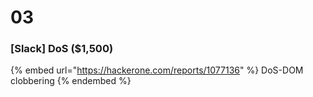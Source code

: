 # 03

### \[Slack] DoS ($1,500)

{% embed url="https://hackerone.com/reports/1077136" %}
DoS-DOM clobbering
{% endembed %}
